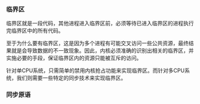 ### 临界区
临界区就是一段代码，其他进程进入临界区前，必须等待已进入临界区的进程执行完临界区中的所有代码。

至于为什么要有临界区，这是因为多个进程有可能交叉访问一些公共资源，最终结果就是会导致数据的不一致现象。因此，内核必须准确的识别出相关的临界区，并实施必要的手段，保证临界区内的资源只能被互斥的访问。

针对单CPU系统，只需简单的禁用内核抢占功能来实现临界区。而针对多CPU系统，我们则需要一些特定的同步技术来实现临界区。

### 同步原语
